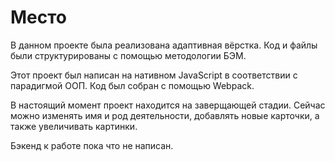 # Место

В данном проекте была реализована адаптивная вёрстка. Код и файлы были структурированы с помощью методологии БЭМ. 

Этот проект был написан на нативном JavaScript в соответствии с парадигмой ООП. Код был собран с помощью Webpack. 

В настоящий момент проект находится на заверщающей стадии. Сейчас можно изменять имя и род деятельности, добавлять новые карточки, а также увеличивать картинки. 

Бэкенд к работе пока что не написан. 
